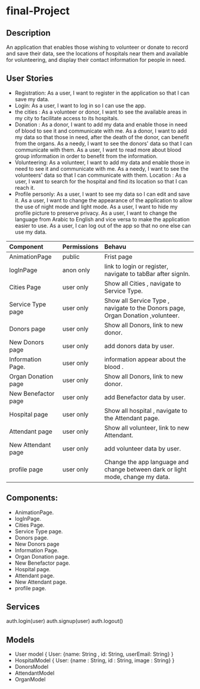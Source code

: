 # final-Project


## Description
An application that enables those wishing to volunteer or donate to record and save their data, see the locations of hospitals near them and available for volunteering, and display their contact information for people in need.

## User Stories
- Registration: As a user, I want to register in the application so that I can save my data.
- Login: As a user, I want to log in so I can use the app.
- the cities :
As a volunteer or donor, I want to see the available areas in my city to facilitate access to its hospitals.
- Donation :
As a donor, I want to add my data and enable those in need of blood to see it and communicate with me.
As a donor, I want to add my data so that those in need, after the death of the donor, can benefit from the organs.
As a needy, I want to see the donors' data so that I can communicate with them.
As a user, I want to read more about blood group information in order to benefit from the information.
- Volunteering:
As a volunteer, I want to add my data and enable those in need to see it and communicate with me.
As a needy, I want to see the volunteers' data so that I can communicate with them.
Location :
As a user, I want to search for the hospital and find its location so that I can reach it.
- Profile personly:
As a user, I want to see my data so I can edit and save it.
As a user, I want to change the appearance of the application to allow the use of night mode and light mode.
As a user, I want to hide my profile picture to preserve privacy.
As a user, I want to change the language from Arabic to English and vice versa to make the application easier to use.
As a user, I can log out of the app so that no one else can use my data.

| Component        | Permissions | Behavu 
| :---             |     ---   |   :---    |
| AnimationPage          | public      | Frist page |
| logInPage                  | anon only   | link to login or register, navigate to tabBar after signIn.|
| Cities Page                | user only    | Show all Cities  , navigate to Service Type.|
| Service Type page    | user only    | Show all Service Type , navigate to the Donors page, Organ Donation ,volunteer.|
| Donors page              | user only  | Show all Donors, link to new donor.|
| New Donors  page     | user only   | add donors data by user.|
| Information Page.        | user only   | information appear about the blood .| 
| Organ Donation page  | user only  | Show all Donors, link to new donor.|
| New Benefactor page   | user only   | add Benefactor data by user.|
| Hospital page | user only | Show all hospital , navigate to the Attendant page. |
| Attendant page  | user only  | Show all volunteer, link to new Attendant.|
| New Attendant page   | user only   | add volunteer data by user.|
| profile page      | user only | Change the app language and change between dark or light mode, change my data.|


## Components: 
- AnimationPage.
- logInPage.
- Cities Page.
- Service Type page.
- Donors page.
- New Donors page
- Information Page.
- Organ Donation page.
- New Benefactor page.
- Hospital page.
- Attendant page.
- New Attendant page.
- profile page.

## Services
auth.login(user)
auth.signup(user)
auth.logout()

## Models
- User model
{  User: {name: String , id: String, userEmail: String} }
- HospitalModel
{  User: {name : String, id : String, image : String} }
- DonorsModel 
- AttendantModel
- OrganModel
